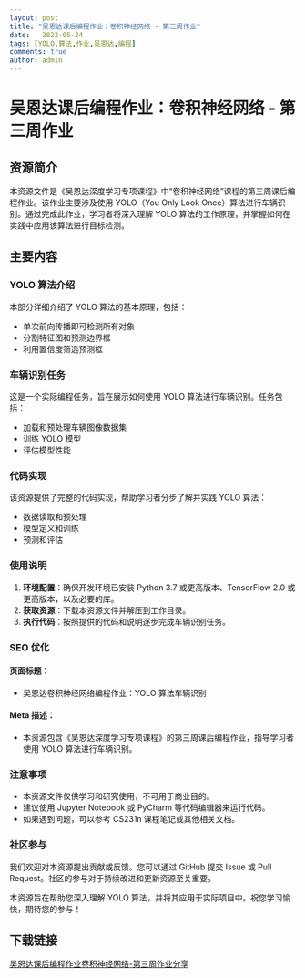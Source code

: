 ```yaml
---
layout: post
title: "吴恩达课后编程作业：卷积神经网络 - 第三周作业"
date:   2022-05-24
tags: [YOLO,算法,作业,吴恩达,编程]
comments: true
author: admin
---
```

# 吴恩达课后编程作业：卷积神经网络 - 第三周作业

## 资源简介

本资源文件是《吴恩达深度学习专项课程》中“卷积神经网络”课程的第三周课后编程作业。该作业主要涉及使用 YOLO（You Only Look Once）算法进行车辆识别。通过完成此作业，学习者将深入理解 YOLO 算法的工作原理，并掌握如何在实践中应用该算法进行目标检测。

## 主要内容

### YOLO 算法介绍

本部分详细介绍了 YOLO 算法的基本原理，包括：

- 单次前向传播即可检测所有对象
- 分割特征图和预测边界框
- 利用置信度筛选预测框

### 车辆识别任务

这是一个实际编程任务，旨在展示如何使用 YOLO 算法进行车辆识别。任务包括：

- 加载和预处理车辆图像数据集
- 训练 YOLO 模型
- 评估模型性能

### 代码实现

该资源提供了完整的代码实现，帮助学习者分步了解并实践 YOLO 算法：

- 数据读取和预处理
- 模型定义和训练
- 预测和评估

### 使用说明

1. **环境配置**：确保开发环境已安装 Python 3.7 或更高版本、TensorFlow 2.0 或更高版本，以及必要的库。
2. **获取资源**：下载本资源文件并解压到工作目录。
3. **执行代码**：按照提供的代码和说明逐步完成车辆识别任务。

### SEO 优化

#### 页面标题：

* 吴恩达卷积神经网络编程作业：YOLO 算法车辆识别

#### Meta 描述：

* 本资源包含《吴恩达深度学习专项课程》的第三周课后编程作业，指导学习者使用 YOLO 算法进行车辆识别。

### 注意事项

- 本资源文件仅供学习和研究使用，不可用于商业目的。
- 建议使用 Jupyter Notebook 或 PyCharm 等代码编辑器来运行代码。
- 如果遇到问题，可以参考 CS231n 课程笔记或其他相关文档。

### 社区参与

我们欢迎对本资源提出贡献或反馈。您可以通过 GitHub 提交 Issue 或 Pull Request。社区的参与对于持续改进和更新资源至关重要。

本资源旨在帮助您深入理解 YOLO 算法，并将其应用于实际项目中。祝您学习愉快，期待您的参与！

## 下载链接

[吴恩达课后编程作业卷积神经网络-第三周作业分享](https://pan.quark.cn/s/c1240346c063)